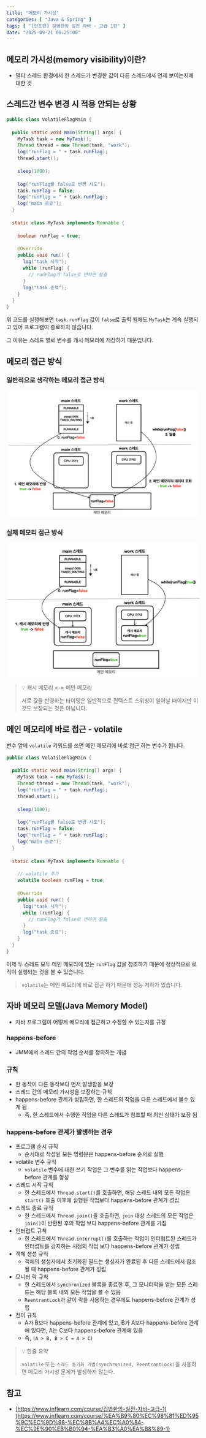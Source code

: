 ```yaml
---
title: "메모리 가시성"
categories: [ "Java & Spring" ]
tags: [ "[인프런] 김영한의 실전 자바 - 고급 1편" ]
date: "2025-09-21 00:25:00"
---
```


## 메모리 가시성(memory visibility)이란?

- 멀티 스레드 환경에서 한 스레드가 변경한 값이 다른 스레드에서 언제 보이는지에 대한 것

## 스레드간 변수 변경 시 적용 안되는 상황

```java
public class VolatileFlagMain {

  public static void main(String[] args) {
    MyTask task = new MyTask();
    Thread thread = new Thread(task, "work");
    log("runFlag = " + task.runFlag);
    thread.start();

    sleep(1000);

    log("runFlag를 false로 변경 시도");
    task.runFlag = false;
    log("runFlag = " + task.runFlag);
    log("main 종료");
  }

  static class MyTask implements Runnable {

    boolean runFlag = true;

    @Override
    public void run() {
      log("task 시작");
      while (runFlag) {
        // runFlag가 false로 변하면 탈출
      }
      log("task 종료");
    }
  }
}
```

위 코드를 실행해보면 `task.runFlag` 값이 `false`로 출력 됨에도 `MyTask`는 계속 실행되고 있어 프로그램이 종료하지 않습니다.

그 이유는 스레드 별로 변수를 캐시 메모리에 저장하기 때문입니다.

## 메모리 접근 방식

### 일반적으로 생각하는 메모리 접근 방식

![](/assets/img/posts/2025/09/2025-09-21-메모리-가시성/711793279485208.png)

### 실제 메모리 접근 방식

![](/assets/img/posts/2025/09/2025-09-21-메모리-가시성/711801582076791.png)

> 💡 캐시 메모리 <-> 메인 메모리
>
> 서로 값을 반영하는 타이밍은 일반적으로 컨텍스트 스위칭이 일어날 때이지만 이것도 보장되는 것은 아닙니다.

## 메인 메모리에 바로 접근 - volatile

변수 앞에 `volatile` 키워드를 쓰면 메인 메모리에 바로 접근 하는 변수가 됩니다.

```java
public class VolatileFlagMain {

  public static void main(String[] args) {
    MyTask task = new MyTask();
    Thread thread = new Thread(task, "work");
    log("runFlag = " + task.runFlag);
    thread.start();

    sleep(1000);

    log("runFlag를 false로 변경 시도");
    task.runFlag = false;
    log("runFlag = " + task.runFlag);
    log("main 종료");
  }

  static class MyTask implements Runnable {

    // volatile 추가
    volatile boolean runFlag = true;

    @Override
    public void run() {
      log("task 시작");
      while (runFlag) {
        // runFlag가 false로 변하면 탈출
      }
      log("task 종료");
    }
  }
}

```

이제 두 스레드 모두 메인 메모리에 있는 `runFlag` 값을 참조하기 때문에 정상적으로 로직이 실행되는 것을 볼 수 있습니다.

> `volatile`는 메인 메모리에 바로 접근 하기 때문에 성능 저하가 있습니다.

## 자바 메모리 모델(Java Memory Model)

- 자바 프로그램이 어떻게 메모리에 접근하고 수정할 수 있는지를 규정

### happens-before

- JMM에서 스레드 간의 작업 순서를 정의하는 개념

### 규칙

- 한 동작이 다른 동작보다 먼저 발생함을 보장
- 스레드 간의 메모리 가시성을 보장하는 규칙
- happens-before 관계가 성립하면, 한 스레드의 작업을 다른 스레드에서 볼수 있게 됨
  - 즉, 한 스레드에서 수행한 작업을 다른 스레드가 참조할 때 최신 상태가 보장 됨

### happens-before 관계가 발생하는 경우

- 프로그램 순서 규칙
  - 순서대로 작성된 모든 명령문은 happens-before 순서로 실행
- volatile 변수 규칙
  - `volatile` 변수에 대한 쓰기 작업은 그 변수를 읽는 작업보다 happens-before 관계를 형성
- 스레드 시작 규칙
  - 한 스레드에서 `Thread.start()`를 호출하면, 해당 스레드 내의 모든 작업은 `start()` 호출 이후에 실행된 작업보다 happens-before 관계가 성립
- 스레드 종료 규칙
  - 한 스레드에서 `Thread.join()`을 호출하면, `join` 대상 스레드의 모든 작업은 `join()`이 반환된 후의 작업 보다 happens-before 관계를 가짐
- 인터럽트 규칙
  - 한 스레드에서 `Thread.interrupt()`를 호출하는 작업이 인터럽트된 스레드가 인터럽트를 감지하는 시점의 작업 보다 happens-before 관계가 성립
- 객체 생성 규칙
  - 객체의 생성자에서 초기화된 필드는 생성자가 완료된 후 다른 스레드에서 참조될 때 happens-before 관계가 성립
- 모니터 락 규칙
  - 한 스레드에서 `synchronized` 블록을 종료한 후, 그 모니터락을 얻는 모든 스레드는 해당 블록 내의 모든 작업을 볼 수 있음
  - `ReentrantLock`과 같이 락을 사용하는 경우에도 happens-before 관계가 성립
- 전이 규칙
  - A가 B보다 happens-before 관계에 있고, B가 A보다 happens-before 관계에 있다면, A는 C보다 happens-before 관계에 있음
  - 즉, `(A > B, B > C = A > C)`

> 💡 한줄 요약
>
> `volatile` 또는 `스레드 동기화 기법(synchronized, ReentrantLock)`을 사용하면 메모리 가시성 문제가 발생하지 않는다.

## 참고

- [https://www.inflearn.com/course/김영한의-실전-자바-고급-1](https://www.inflearn.com/course/%EA%B9%80%EC%98%81%ED%95%9C%EC%9D%98-%EC%8B%A4%EC%A0%84-%EC%9E%90%EB%B0%94-%EA%B3%A0%EA%B8%89-1)
